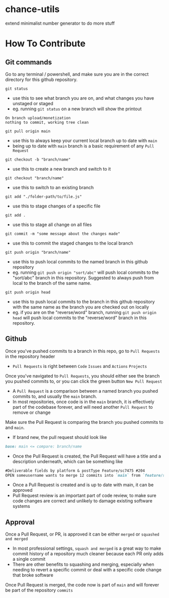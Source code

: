 # chance-utils
extend minimalist number generator to do more stuff

# How To Contribute

## Git commands

Go to any terminal / powershell, and make sure you are in the correct directory for this github repository.

`git status` 
- use this to see what branch you are on, and what changes you have unstaged or staged
- eg. running `git status` on a new branch will show the printout
```git
On branch upload/monetization
nothing to commit, working tree clean
```

`git pull origin main`
- use this to always keep your current local branch up to date with `main`
- being up to date with `main` branch is a basic requirement of any `Pull Request`

`git checkout -b "branch/name"`
- use this to create a new branch and switch to it

`git checkout "branch/name"`
- use this to switch to an existing branch

`git add "./folder-path/to/file.js"`
- use this to stage changes of a specific file

`git add .`
- use this to stage all change on all files

`git commit -m "some message about the changes made"`
- use this to commit the staged changes to the local branch

`git push origin "branch/name"`
- use this to push local commits to the named branch in this github repository
- eg. running `git push origin "sort/abc"` will push local commits to the "sort/abc" branch in this repository. 
Suggested to always push from local to the branch of the same name.

`git push origin head`
- use this to push local commits to the branch in this github repository with the same name as the branch you are checked out on locally
- eg. if you are on the "reverse/word" branch, running `git push origin head` will push local commits to the "reverse/word" branch in this repository.

## Github

Once you've pushed commits to a branch in this repo, go to `Pull Requests` in the repository header
- `Pull Requests` is right between `Code` `Issues` and `Actions` `Projects`

Once you've navigated to `Pull Requests`, you should either see the branch you pushed commits to, or you can click the green button `New Pull Request`
- A `Pull Request` is a comparison between a named branch you pushed commits to, and usually the `main` branch.
- In most repositories, once code is in the `main` branch, it is effectively part of the codebase forever, and will need another `Pull Request` to remove or change

Make sure the Pull Request is comparing the branch you pushed commits to and `main`.
- If brand new, the pull request should look like
```markdown
base: main <= compare: branch/name
```
- Once the Pull Request is created, the Pull Request will have a title and a description underneath, which can be something like
```markdown
#Deliverable fields by platform & postType Feature/sc7475 #204
OPEN someusername wants to merge 12 commits into `main` from `feature/sc7475`
```

- Once a Pull Request is created and is up to date with main, it can be approved
- Pull Request review is an important part of code review, to make sure code changes are correct and unlikely to damage existing software systems

## Approval

Once a Pull Request, or PR, is approved it can be either `merged` or `squashed and merged`
- In most professional settings, `squash and merged` is a great way to make commit history of a repository much cleaner because each PR only adds a single commit
- There are other benefits to squashing and merging, especially when needing to revert a specific commit or deal with a specific code change that broke software

Once Pull Request is merged, the code now is part of `main` and will forever be part of the repository `commits`
